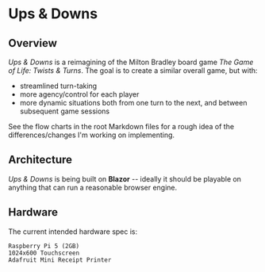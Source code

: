 # Ups & Downs

## Overview
_Ups & Downs_ is a reimagining of the Milton Bradley board game _The Game of Life: Twists & Turns_. 
The goal is to create a similar overall game, but with:
* streamlined turn-taking
* more agency/control for each player
* more dynamic situations both from one turn to the next, and between subsequent game sessions

See the flow charts in the root Markdown files for a rough idea of the differences/changes I'm working on implementing.

## Architecture
_Ups & Downs_ is being built on **Blazor** -- ideally it should be playable on anything that can run a reasonable browser engine. 

## Hardware
The current intended hardware spec is:
```
Raspberry Pi 5 (2GB)
1024x600 Touchscreen
Adafruit Mini Receipt Printer
```
